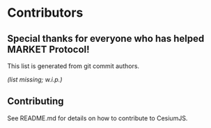 # Contributors

## Special thanks for everyone who has helped MARKET Protocol!

This list is generated from git commit authors.

_(list missing; w.i.p.)_

## Contributing

See README.md for details on how to contribute to CesiumJS.
